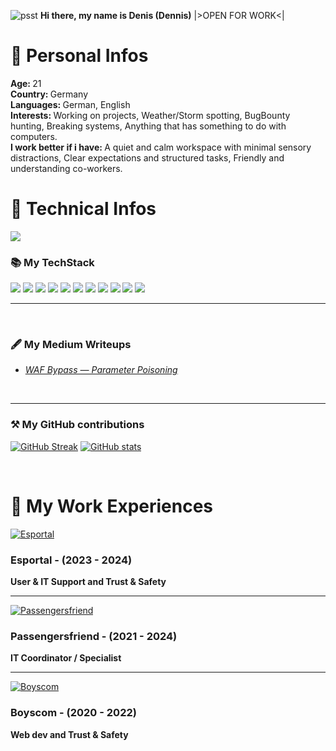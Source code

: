 ![psst](https://github.com/images/mona-whisper.gif) <b>Hi there, my name is Denis (Dennis)</b> |>OPEN FOR WORK<|
<br/>
<h1>🧚 Personal Infos</h1>
<b>Age: </b>21
<br/>
<b>Country: </b> Germany
<br/>
<b>Languages: </b> German, English
<br/>
<b>Interests: </b> Working on projects, Weather/Storm spotting, BugBounty hunting, Breaking systems, Anything that has something to do with computers.
<br/>
<b>I work better if i have: </b> A quiet and calm workspace with minimal sensory distractions, Clear expectations and structured tasks, Friendly and understanding co-workers.

<h1>🔧 Technical Infos</h1>

![](https://komarev.com/ghpvc/?username=DennisKretz&color=blue)
<h3>📚 My TechStack</h3>

![](https://img.shields.io/badge/-PYTHON-E34F26?style=flat-square&logo=python&logoColor=white) ![](https://img.shields.io/badge/-javascript-E34F26?style=flat-square&logo=javascript&logoColor=white) ![](https://img.shields.io/badge/-DOCKER-E34F26?style=flat-square&logo=Docker&logoColor=white) ![](https://img.shields.io/badge/-HTML5-E34F26?style=flat-square&logo=html5&logoColor=white) ![](https://img.shields.io/badge/-CSS-E34F26?style=flat-square&logo=css&logoColor=white) ![](https://img.shields.io/badge/-POSTMAN-E34F26?style=flat-square&logo=postman&logoColor=white) ![](https://img.shields.io/badge/-LINUX-E34F26?style=flat-square&logo=linux&logoColor=white) ![](https://img.shields.io/badge/-MACOS-E34F26?style=flat-square&logo=macos&logoColor=white) ![](https://img.shields.io/badge/-FASTAPI-E34F26?style=flat-square&logo=fastapi&logoColor=white) ![](https://img.shields.io/badge/-NPM-E34F26?style=flat-square&logo=npm&logoColor=white) ![](https://img.shields.io/badge/-REACT-E34F26?style=flat-square&logo=React&logoColor=white)
<hr/>
</br>
<h3>🖋️ My Medium Writeups</h3>
<ul>
  <li><a href="https://medium.com/@unrealdenis2020/waf-bypass-parameter-poisoning-21ad6e0db83c"><i>WAF Bypass — Parameter Poisoning</i></a></li>
</ul>
<br/>
<hr/>
<h3>⚒ My GitHub contributions</h3>

[![GitHub Streak](https://github-readme-streak-stats.herokuapp.com?user=DennisKretz&theme=dark&ring=fb4362&file=fb4362&currStreakNum=fb4362&currStreakLabel=fb4362&hide_border=true)](https://git.io/streak-stats)
[![GitHub stats](https://github-readme-stats.vercel.app/api?username=DennisKretz&hide_border=true&show_icons=true&bg_color=151515&title_color=fb4362&icon_color=fb4362&text_bold=false&text_color=9e9e9e)](https://git.io/streak-stats)

<br/>
<h1>💼 My Work Experiences</h1>

[![Esportal](https://liquipedia.net/commons/images/thumb/4/42/Esportal_full_lightmode.png/600px-Esportal_full_lightmode.png)](https://esportal.com/)
<h3>Esportal - (2023 - 2024)</h3> <b>User & IT Support and Trust & Safety</b>

<hr/>

[![Passengersfriend](https://encrypted-tbn0.gstatic.com/images?q=tbn:ANd9GcQ9HkvIm8hAe_9SvMxhs2J6eGYuYg-F9YmE5g&s)](https://passengersfriend.com/)
<h3>Passengersfriend - (2021 - 2024)</h3> <b>IT Coordinator / Specialist</b>
<hr/>

[![Boyscom](https://encrypted-tbn0.gstatic.com/images?q=tbn:ANd9GcTAGQHUfrR2JxFynXyITMTy_UXukCUaOqA5RA&s)](https://www.boyscom.de/)
<h3>Boyscom - (2020 - 2022)</h3> <b>Web dev and Trust & Safety</b>

